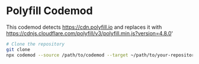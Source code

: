 # Polyfill Codemod

This codemod detects https://cdn.polyfill.io‎ and replaces it with https://cdnjs.cloudflare.com/polyfill/v3/polyfill.min.js?version=4.8.0'

```bash
# Clone the repository
git clone 
npx codemod --source /path/to/codemod --target ~/path/to/your-repository
```



